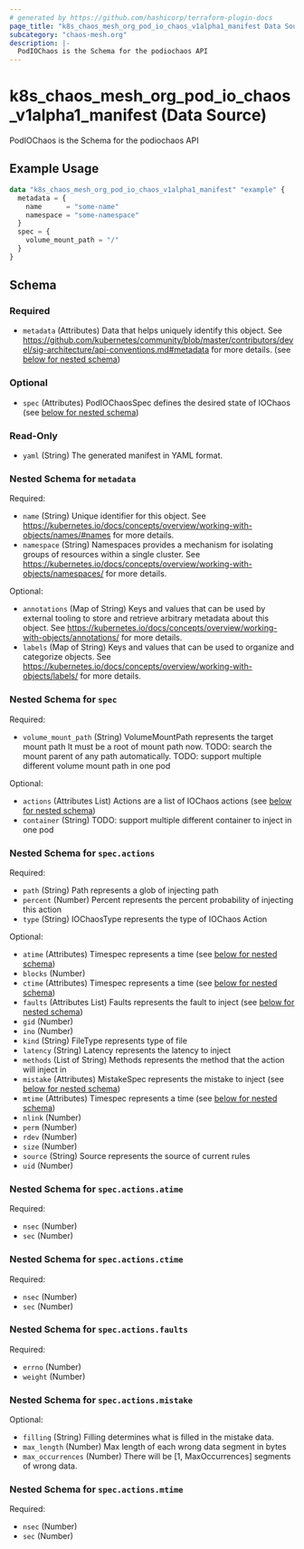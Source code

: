 ```yaml
---
# generated by https://github.com/hashicorp/terraform-plugin-docs
page_title: "k8s_chaos_mesh_org_pod_io_chaos_v1alpha1_manifest Data Source - terraform-provider-k8s"
subcategory: "chaos-mesh.org"
description: |-
  PodIOChaos is the Schema for the podiochaos API
---
```


# k8s_chaos_mesh_org_pod_io_chaos_v1alpha1_manifest (Data Source)

PodIOChaos is the Schema for the podiochaos API

## Example Usage

```terraform
data "k8s_chaos_mesh_org_pod_io_chaos_v1alpha1_manifest" "example" {
  metadata = {
    name      = "some-name"
    namespace = "some-namespace"
  }
  spec = {
    volume_mount_path = "/"
  }
}
```

<!-- schema generated by tfplugindocs -->
## Schema

### Required

- `metadata` (Attributes) Data that helps uniquely identify this object. See https://github.com/kubernetes/community/blob/master/contributors/devel/sig-architecture/api-conventions.md#metadata for more details. (see [below for nested schema](#nestedatt--metadata))

### Optional

- `spec` (Attributes) PodIOChaosSpec defines the desired state of IOChaos (see [below for nested schema](#nestedatt--spec))

### Read-Only

- `yaml` (String) The generated manifest in YAML format.

<a id="nestedatt--metadata"></a>
### Nested Schema for `metadata`

Required:

- `name` (String) Unique identifier for this object. See https://kubernetes.io/docs/concepts/overview/working-with-objects/names/#names for more details.
- `namespace` (String) Namespaces provides a mechanism for isolating groups of resources within a single cluster. See https://kubernetes.io/docs/concepts/overview/working-with-objects/namespaces/ for more details.

Optional:

- `annotations` (Map of String) Keys and values that can be used by external tooling to store and retrieve arbitrary metadata about this object. See https://kubernetes.io/docs/concepts/overview/working-with-objects/annotations/ for more details.
- `labels` (Map of String) Keys and values that can be used to organize and categorize objects. See https://kubernetes.io/docs/concepts/overview/working-with-objects/labels/ for more details.


<a id="nestedatt--spec"></a>
### Nested Schema for `spec`

Required:

- `volume_mount_path` (String) VolumeMountPath represents the target mount path It must be a root of mount path now. TODO: search the mount parent of any path automatically. TODO: support multiple different volume mount path in one pod

Optional:

- `actions` (Attributes List) Actions are a list of IOChaos actions (see [below for nested schema](#nestedatt--spec--actions))
- `container` (String) TODO: support multiple different container to inject in one pod

<a id="nestedatt--spec--actions"></a>
### Nested Schema for `spec.actions`

Required:

- `path` (String) Path represents a glob of injecting path
- `percent` (Number) Percent represents the percent probability of injecting this action
- `type` (String) IOChaosType represents the type of IOChaos Action

Optional:

- `atime` (Attributes) Timespec represents a time (see [below for nested schema](#nestedatt--spec--actions--atime))
- `blocks` (Number)
- `ctime` (Attributes) Timespec represents a time (see [below for nested schema](#nestedatt--spec--actions--ctime))
- `faults` (Attributes List) Faults represents the fault to inject (see [below for nested schema](#nestedatt--spec--actions--faults))
- `gid` (Number)
- `ino` (Number)
- `kind` (String) FileType represents type of file
- `latency` (String) Latency represents the latency to inject
- `methods` (List of String) Methods represents the method that the action will inject in
- `mistake` (Attributes) MistakeSpec represents the mistake to inject (see [below for nested schema](#nestedatt--spec--actions--mistake))
- `mtime` (Attributes) Timespec represents a time (see [below for nested schema](#nestedatt--spec--actions--mtime))
- `nlink` (Number)
- `perm` (Number)
- `rdev` (Number)
- `size` (Number)
- `source` (String) Source represents the source of current rules
- `uid` (Number)

<a id="nestedatt--spec--actions--atime"></a>
### Nested Schema for `spec.actions.atime`

Required:

- `nsec` (Number)
- `sec` (Number)


<a id="nestedatt--spec--actions--ctime"></a>
### Nested Schema for `spec.actions.ctime`

Required:

- `nsec` (Number)
- `sec` (Number)


<a id="nestedatt--spec--actions--faults"></a>
### Nested Schema for `spec.actions.faults`

Required:

- `errno` (Number)
- `weight` (Number)


<a id="nestedatt--spec--actions--mistake"></a>
### Nested Schema for `spec.actions.mistake`

Optional:

- `filling` (String) Filling determines what is filled in the mistake data.
- `max_length` (Number) Max length of each wrong data segment in bytes
- `max_occurrences` (Number) There will be [1, MaxOccurrences] segments of wrong data.


<a id="nestedatt--spec--actions--mtime"></a>
### Nested Schema for `spec.actions.mtime`

Required:

- `nsec` (Number)
- `sec` (Number)

